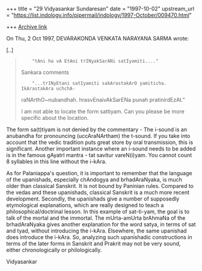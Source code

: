 +++
title = "29 Vidyasankar Sundaresan"
date = "1997-10-02"
upstream_url = "https://list.indology.info/pipermail/indology/1997-October/009470.html"

+++
[Archive link](https://list.indology.info/pipermail/indology/1997-October/009470.html)

On Thu, 2 Oct 1997, DEVARAKONDA VENKATA NARAYANA SARMA wrote:

[..]

>
>         "tAni ha vA EtAni trINyakSarANi satIyamiti...."
>
> Sankara comments
>
>         "...trINyEtani satIyamiti sakArastakArO yamiticha. IkArastakAra uchchA-
> raNArthO~nubandhah. hrasvEnaivAkSarENa punah pratinirdEzAt."
>
> I am not able to locate the form sattiyam. Can you
> please be more specific about the location.
>

The form sa(t)tiyam is not denied by the commentary - The i-sound is an
anubandha for pronouncing (uccAraNArtham) the t-sound. If you take into
account that the vedic tradition puts great store by oral transmission,
this is significant. Another important instance where an i-sound needs to
be added is in the famous gAyatrI mantra - tat savitur vareN(i)yam. You
cannot count 8 syllables in this line without the i-kAra.

As for Palaniappa's question, it is important to remember that the
language of the upanishads, especially chAndogya and brhadAraNyaka, is
much older than classical Sanskrit. It is not bound by Paninian rules.
Compared to the vedas and these upanishads, classical Sanskrit is a much
more recent development. Secondly, the upanishads give a number of
supposedly etymological explanations, which are really designed to teach a
philosophical/doctrinal lesson. In this example of sat-ti-yam, the goal is
to talk of the mortal and the immortal. The mUrta-amUrta brAhmaNa of the
brhadAraNyaka gives another explanation for the word satya, in terms of
sat and tyad, without introducing the i-kAra. Elsewhere, the same
upanishad does introduce the i-kAra. So, analyzing such upanishadic
constructions in terms of the later forms in Sanskrit and Prakrit may not
be very sound, either chronologically or philologically.

Vidyasankar



